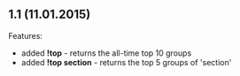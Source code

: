 ## 1.1 (11.01.2015)

Features:

* added **!top** - returns the all-time top 10 groups
* added **!top section** - returns the top 5 groups of 'section'